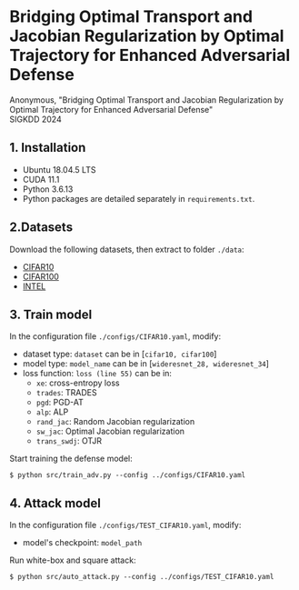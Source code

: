 # Bridging Optimal Transport and Jacobian Regularization by Optimal Trajectory for Enhanced Adversarial Defense
Anonymous, "Bridging Optimal Transport and Jacobian Regularization by Optimal Trajectory for Enhanced Adversarial Defense"  <br /> 
SIGKDD 2024 <br /> 


## 1. Installation
- Ubuntu 18.04.5 LTS
- CUDA 11.1
- Python 3.6.13
- Python packages are detailed separately in ```requirements.txt```.

## 2.Datasets
Download the following datasets, then extract to folder ```./data```:
- [CIFAR10](https://www.cs.toronto.edu/~kriz/cifar-10-python.tar.gz)
- [CIFAR100](https://www.cs.toronto.edu/~kriz/cifar-100-python.tar.gz)
- [INTEL](https://www.kaggle.com/puneet6060/intel-image-classification) 

## 3. Train model
In the configuration file ```./configs/CIFAR10.yaml```, modify:
+ dataset type: ```dataset``` can be in [```cifar10, cifar100```]
+ model type: ```model_name``` can be in [```wideresnet_28, wideresnet_34```]
+ loss function: ```loss (line 55)``` can be in:
  + ```xe```: cross-entropy loss
  + ```trades```: TRADES
  + ```pgd```: PGD-AT
  + ```alp```: ALP
  + ```rand_jac```: Random Jacobian regularization
  + ```sw_jac```: Optimal Jacobian regularization
  + ```trans_swdj```: OTJR
  
Start training the defense model:
```
$ python src/train_adv.py --config ../configs/CIFAR10.yaml
```
## 4. Attack model
In the configuration file ```./configs/TEST_CIFAR10.yaml```, modify:
+ model's checkpoint: ```model_path```


Run white-box and square attack:
```
$ python src/auto_attack.py --config ../configs/TEST_CIFAR10.yaml
```


